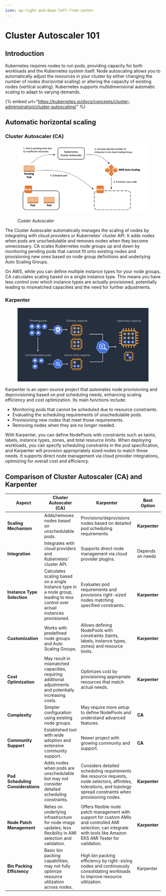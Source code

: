 ```yaml
---
icon: up-right-and-down-left-from-center
---
```


# Cluster Autoscaler 101

## Introduction

Kubernetes requires nodes to run pods, providing capacity for both workloads and the Kubernetes system itself. Node autoscaling allows you to automatically adjust the resources in your cluster by either changing the number of nodes (horizontal scaling) or altering the capacity of existing nodes (vertical scaling). Kubernetes supports multidimensional automatic scaling to adapt to varying demands.

{% embed url="https://kubernetes.io/docs/concepts/cluster-administration/cluster-autoscaling/" %}

## Automatic horizontal scaling <a href="#autoscaling-horizontal" id="autoscaling-horizontal"></a>

### Cluster Autoscaler (CA)

<figure><img src=".gitbook/assets/image (9).png" alt=""><figcaption><p>Custer Autoscaler</p></figcaption></figure>

The Cluster Autoscaler automatically manages the scaling of nodes by integrating with cloud providers or Kubernetes' cluster API. It adds nodes when pods are unschedulable and removes nodes when they become unnecessary. CA scales Kubernetes node groups up and down by monitoring pending pods that cannot fit onto existing nodes and provisioning new ones based on node group definitions and underlying Auto Scaling Groups.

On AWS, while you can define multiple instance types for your node groups, CA calculates scaling based on a single instance type. This means you have less control over which instance types are actually provisioned, potentially leading to mismatched capacities and the need for further adjustments.

### Karpenter

<figure><img src=".gitbook/assets/image (10).png" alt=""><figcaption></figcaption></figure>

Karpenter is an open-source project that automates node provisioning and deprovisioning based on pod scheduling needs, enhancing scaling efficiency and cost optimization. Its main functions include:

* Monitoring pods that cannot be scheduled due to resource constraints.
* Evaluating the scheduling requirements of unschedulable pods.
* Provisioning new nodes that meet those requirements.
* Removing nodes when they are no longer needed.

With Karpenter, you can define NodePools with constraints such as taints, labels, instance types, zones, and total resource limits. When deploying workloads, you can specify scheduling constraints in the pod specification, and Karpenter will provision appropriately sized nodes to match those needs. It supports direct node management via cloud provider integrations, optimizing for overall cost and efficiency.

## Comparison of Cluster Autoscaler (CA) and Karpenter

<table data-full-width="true"><thead><tr><th>Aspect</th><th>Cluster Autoscaler (CA)</th><th>Karpenter</th><th>Best Option</th></tr></thead><tbody><tr><td><strong>Scaling Mechanism</strong></td><td>Adds/removes nodes based on unschedulable pods.</td><td>Provisions/deprovisions nodes based on detailed pod scheduling requirements.</td><td><strong>Karpenter</strong></td></tr><tr><td><strong>Integration</strong></td><td>Integrates with cloud providers and Kubernetes' cluster API.</td><td>Supports direct node management via cloud provider plugins.</td><td>Depends on needs</td></tr><tr><td><strong>Instance Type Selection</strong></td><td>Calculates scaling based on a single instance type in a node group, leading to less control over actual instances provisioned.</td><td>Evaluates pod requirements and provisions right-sized nodes matching specified constraints.</td><td><strong>Karpenter</strong></td></tr><tr><td><strong>Customization</strong></td><td>Works with predefined node groups and Auto Scaling Groups.</td><td>Allows defining NodePools with constraints (taints, labels, instance types, zones) and resource limits.</td><td><strong>Karpenter</strong></td></tr><tr><td><strong>Cost Optimization</strong></td><td>May result in mismatched capacities, requiring additional adjustments and potentially increasing costs.</td><td>Optimizes cost by provisioning appropriate resources that match actual needs.</td><td><strong>Karpenter</strong></td></tr><tr><td><strong>Complexity</strong></td><td>Simpler configuration using existing node groups.</td><td>May require more setup to define NodePools and understand advanced features.</td><td><strong>CA</strong></td></tr><tr><td><strong>Community Support</strong></td><td>Established tool with wide adoption and extensive community support.</td><td>Newer project with growing community and support.</td><td><strong>CA</strong></td></tr><tr><td><strong>Pod Scheduling Considerations</strong></td><td>Adds nodes when pods are unschedulable but may not consider detailed scheduling constraints.</td><td>Considers detailed scheduling requirements like resource requests, node selectors, affinities, tolerations, and topology spread constraints when provisioning nodes.</td><td><strong>Karpenter</strong></td></tr><tr><td><strong>Node Patch Management</strong></td><td>Relies on underlying infrastructure for node image updates; less flexibility in AMI selection and validation.</td><td>Offers flexible node patch management with support for custom AMIs and controlled AMI selection; can integrate with tools like Amazon EKS AMI Tester for validation.</td><td><strong>Karpenter</strong></td></tr><tr><td><strong>Bin Packing Efficiency</strong></td><td>Basic bin packing capabilities; may not fully optimize resource utilization across nodes.</td><td>High bin packing efficiency by right-sizing nodes and continuously consolidating workloads to improve resource utilization.</td><td>Karpenter</td></tr></tbody></table>

